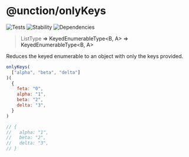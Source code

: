 # @unction/onlyKeys

![Tests][BADGE_TRAVIS]
![Stability][BADGE_STABILITY]
![Dependencies][BADGE_DEPENDENCY]

> ListType<A> => KeyedEnumerableType<B, A> => KeyedEnumerableType<B, A>

Reduces the keyed enumerable to an object with only the keys provided.

``` javascript
onlyKeys(
  ["alpha", "beta", "delta"]
)(
  {
    feta: "0",
    alpha: "1",
    beta: "2",
    delta: "3",
  }
)

// {
//   alpha: "1",
//   beta: "2",
//   delta: "3",
// }
```

[BADGE_TRAVIS]: https://img.shields.io/travis/unctionjs/onlyKeys.svg?maxAge=2592000&style=flat-square
[BADGE_STABILITY]: https://img.shields.io/badge/stability-strong-green.svg?maxAge=2592000&style=flat-square
[BADGE_DEPENDENCY]: https://img.shields.io/david/unctionjs/onlyKeys.svg?maxAge=2592000&style=flat-square
